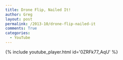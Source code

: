 ```yaml
---
title: Drone Flip, Nailed It!
author: Greg
layout: post
permalink: /2013-10/drone-flip-nailed-it
comments: True
categories:
  - YouTube
---
```


{% include youtube_player.html id='0ZRFk77_AqU' %}
